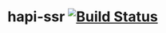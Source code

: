# hapi-ssr [![Build Status](https://travis-ci.org/jbuget/hapi-ssr.svg?branch=master)](https://travis-ci.org/jbuget/hapi-ssr)